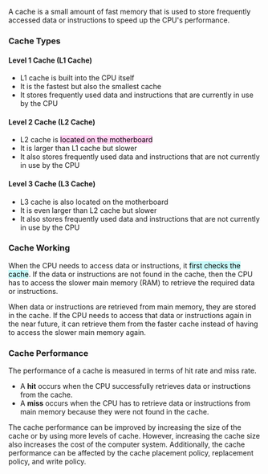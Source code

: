 A cache is a small amount of fast memory that is used to store frequently accessed data or instructions to speed up the CPU's performance.

### Cache Types

#### Level 1 Cache (L1 Cache)

-   L1 cache is built into the CPU itself
-   It is the fastest but also the smallest cache
-   It stores frequently used data and instructions that are currently in use by the CPU

#### Level 2 Cache (L2 Cache)

-   L2 cache is <mark style="background: #FFB8EBA6;">located on the motherboard</mark>
-   It is larger than L1 cache but slower
-   It also stores frequently used data and instructions that are not currently in use by the CPU

#### Level 3 Cache (L3 Cache)

-   L3 cache is also located on the motherboard
-   It is even larger than L2 cache but slower
-   It also stores frequently used data and instructions that are not currently in use by the CPU

### Cache Working

When the CPU needs to access data or instructions, it <mark style="background: #ABF7F7A6;">first checks the cache</mark>. If the data or instructions are not found in the cache, then the CPU has to access the slower main memory (RAM) to retrieve the required data or instructions.

When data or instructions are retrieved from main memory, they are stored in the cache. If the CPU needs to access that data or instructions again in the near future, it can retrieve them from the faster cache instead of having to access the slower main memory again.

### Cache Performance

The performance of a cache is measured in terms of hit rate and miss rate.

-   A **hit** occurs when the CPU successfully retrieves data or instructions from the cache.
-   A **miss** occurs when the CPU has to retrieve data or instructions from main memory because they were not found in the cache.

The cache performance can be improved by increasing the size of the cache or by using more levels of cache. However, increasing the cache size also increases the cost of the computer system. Additionally, the cache performance can be affected by the cache placement policy, replacement policy, and write policy.